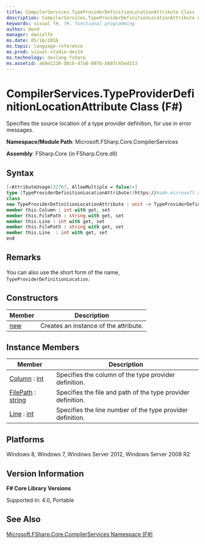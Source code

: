 ```yaml
---
title: CompilerServices.TypeProviderDefinitionLocationAttribute Class (F#)
description: CompilerServices.TypeProviderDefinitionLocationAttribute Class (F#)
keywords: visual f#, f#, functional programming
author: dend
manager: danielfe
ms.date: 05/16/2016
ms.topic: language-reference
ms.prod: visual-studio-dev14
ms.technology: devlang-fsharp
ms.assetid: a60e1228-d8cb-47a8-897b-b68fc45ed213 
---
```


# CompilerServices.TypeProviderDefinitionLocationAttribute Class (F#)

Specifies the source location of a type provider definition, for use in error messages.

**Namespace/Module Path**: Microsoft.FSharp.Core.CompilerServices

**Assembly**: FSharp.Core (in FSharp.Core.dll)


## Syntax

```fsharp
[<AttributeUsage(32767, AllowMultiple = false)>]
type [TypeProviderDefinitionLocationAttribute](https://msdn.microsoft.com/library/ca51668f-8f81-43b5-95d7-aeeeb342ffc7) =
class
new TypeProviderDefinitionLocationAttribute : unit -> TypeProviderDefinitionLocationAttribute
member this.Column : int with get, set
member this.FilePath : string with get, set
member this.Line : int with get, set
member this.FilePath : string with get, set
member this.Line  : int with get, set
end
```

## Remarks
You can also use the short form of the name, `TypeProviderDefinitionLocation`.


## Constructors


|Member|Description|
|------|-----------|
|[new](https://msdn.microsoft.com/library/72c8003d-a6af-461b-b9f7-06e8ef6305de)|Creates an instance of the attribute.|

## Instance Members


|Member|Description|
|------|-----------|
|[Column](https://msdn.microsoft.com/library/8837cd15-ec5c-4909-9e17-17dca74b7575) : [int](https://msdn.microsoft.com/library/025d5455-3622-4ea5-9573-3ecbd4ee1375)|Specifies the column of the type provider definition.|
|[FilePath](https://msdn.microsoft.com/library/a5de9b81-b6da-4ffd-bd3e-8c11208483f2) : [string](https://msdn.microsoft.com/library/12b97856-ec80-4f70-a018-afb0753f755a)|Specifies the file and path of the type provider definition.|
|[Line](https://msdn.microsoft.com/library/39ce0b74-81d2-470d-8554-76dc07d66fd4) : [int](https://msdn.microsoft.com/library/025d5455-3622-4ea5-9573-3ecbd4ee1375)|Specifies the line number of the type provider definition.|

## Platforms
Windows 8, Windows 7, Windows Server 2012, Windows Server 2008 R2


## Version Information
**F# Core Library Versions**

Supported in: 4.0, Portable

## See Also
[Microsoft.FSharp.Core.CompilerServices Namespace &#40;F&#35;&#41;](Microsoft.FSharp.Core.CompilerServices-Namespace-%5BFSharp%5D.md)